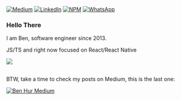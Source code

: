 [![Medium](https://img.shields.io/badge/Medium-12100E?style=for-the-badge&logo=medium&logoColor=white)](https://medium.com/@benhur-martins) [![LinkedIn](https://img.shields.io/badge/linkedin-%230077B5.svg?style=for-the-badge&logo=linkedin&logoColor=white)](https://www.linkedin.com/in/ben-hur-martins-carvalho-595481104/) [![NPM](https://img.shields.io/badge/NPM-%23000000.svg?style=for-the-badge&logo=npm&logoColor=white)](https://www.npmjs.com/~benhur.martins) [![WhatsApp](https://img.shields.io/badge/WhatsApp-25D366?style=for-the-badge&logo=whatsapp&logoColor=white)](https://api.whatsapp.com/send?phone=5561999494471)
<!-- https://github.com/Ileriayo/markdown-badges#markdown-badges-->


### Hello There

I am Ben, software engineer since 2013.

JS/TS and right now focused on React/React Native

<p align="left">
    <img src="https://skillicons.dev/icons?i=ts,js,react,redux,nodejs,postgres,nextjs,jest,graphql,styledcomponents,firebase,github" />
</p>
<!-- https://github.com/tandpfun/skill-icons -->

##

BTW, take a time to check my posts on Medium, this is the last one:

[![Ben Hur Medium](https://github-readme-medium.vercel.app/?username=benhur-martins)](https://medium.com/@benhur-martins)
